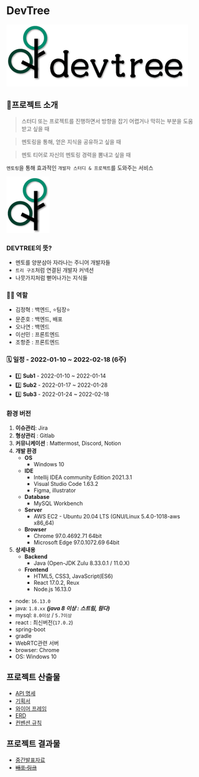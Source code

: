 # DevTree

![logo1](./images/devtree_logo.png)


## 🌳****프로젝트 소개****


> 스터디 또는 프로젝트를 진행하면서 방향을 잡기 어렵거나 막히는 부분을 도움 받고 싶을 때

> 멘토링을 통해, 얻은 지식을 공유하고 싶을 때

>멘토 티어로 자신의 멘토링 경력을 뽐내고 싶을 때
 
`멘토링`을 통해 효과적인 `개발자 스터디 & 프로젝트`를 도와주는 서비스


![logo2](./images/devtree_logo2.png)

### DEVTREE의 뜻?

- 멘토를 양분삼아 자라나는 주니어 개발자들
- `트리 구조`처럼 연결된 개발자 커넥션
- 나뭇가지처럼 뻗어나가는 지식들

### 🧑‍💻 역할

- 김정혁 : 백엔드, ⭐팀장⭐
- 문준호 : 백엔드, 배포
- 오나연 : 백엔드
- 이선민 : 프론트엔드
- 조항준 : 프론트엔드

### 🗓 일정 - 2022-01-10 ~ 2022-02-18 (6주)

- 1️⃣ **Sub1** - 2022-01-10 ~ 2022-01-14
- 2️⃣ **Sub2** - 2022-01-17 ~ 2022-01-28
- 3️⃣ **Sub3** - 2022-01-24 ~ 2022-02-18


### 환경 버전

1. **이슈관리**: Jira
2. **형상관리** : Gitlab
3. **커뮤니케이션** : Mattermost, Discord, Notion
4. **개발 환경**
    - **OS**
        - Windows 10
    - **IDE**
        - Intellij IDEA community Edition 2021.3.1
        - Visual Studio Code 1.63.2
        - Figma, illustrator
    - **Database**
        - MySQL Workbench
    - **Server**
        - AWS EC2 - Ubuntu 20.04 LTS (GNU/Linux 5.4.0-1018-aws x86_64)
    - **Browser**
        - Chrome 97.0.4692.71 64bit
        - Microsoft Edge 97.0.1072.69 64bit
5. **상세내용**
    - **Backend**
        - Java (Open-JDK Zulu 8.33.0.1 / 11.0.X)
    - **Frontend**
        - HTML5, CSS3, JavaScript(ES6)
        - React 17.0.2, Reux
        - Node.js 16.13.0
- node: `16.13.0`
- java: `1.8.xx` ***(java 8 이상 : 스트림, 람다)***
- mysql: `8.0이상` / `5.7이상`
- react : 최신버전(`17.0.2`)
- spring-boot
- gradle
- WebRTC관련 서버
- browser: Chrome
- OS: Windows 10


## 프로젝트 산출물

- [API 명세](https://www.notion.so/API-ce8d1b3b88f84baf9370a49195f21f80)
- [기획서](https://power-boursin-2f3.notion.site/38910d0b76e74742aa85cfa6d5326501)
- [와이어 프레임](https://www.figma.com/file/yD9J4MoH2Uh1eXKL4q6UE8/devtree?node-id=73%3A12)
- [ERD](https://www.erdcloud.com/d/MLKTGEeeE73nNM3FW)
- [컨벤션 규칙](https://power-boursin-2f3.notion.site/Git-358b165538d748c3ab4d38192b173e46)

## 프로젝트 결과물


- [중간발표자료](https://docs.google.com/presentation/d/1s6uNbx6AvgYlNhtxcJEs3wHcYcVWKMzVnTpuD8oVxYg/edit#slide=id.g110aa22a4c1_7_176)
- ~~[배포 링크](http://i6a307.p.ssafy.io/MainPage/app)~~
